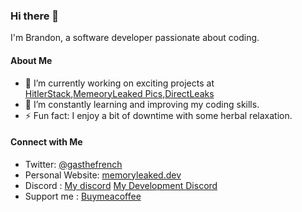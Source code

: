 ### Hi there 👋

I'm Brandon, a software developer passionate about coding.

#### About Me

- 🔭 I’m currently working on exciting projects at [HitlerStack](https://hitler.vip),[MemeoryLeaked Pics](https://pics.memoryleaked.dev/),[DirectLeaks](https://directleaks.net/)
- 🌱 I’m constantly learning and improving my coding skills.
- ⚡ Fun fact: I enjoy a bit of downtime with some herbal relaxation.

#### Connect with Me

- Twitter: [@gasthefrench](https://twitter.com/gasthefrench)
- Personal Website: [memoryleaked.dev](https://www.memoryleaked.dev)
- Discord : [My discord](https://discord.gg/ZYaFqZ66EA) [My Development Discord](https://discord.gg/BugzZxfnry)
- Support me : [Buymeacoffee](https://buymeacoffee.com/zipforbdon)
